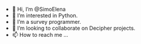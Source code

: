 - 👋 Hi, I’m @SimoElena
- 👀 I’m interested in Python.
- 🌱 I’m a survey programmer.
- 💞️ I’m looking to collaborate on Decipher projects.
- 📫 How to reach me ...

<!---
SimoElena/SimoElena is a ✨ special ✨ repository because its `README.md` (this file) appears on your GitHub profile.
You can click the Preview link to take a look at your changes.
--->
